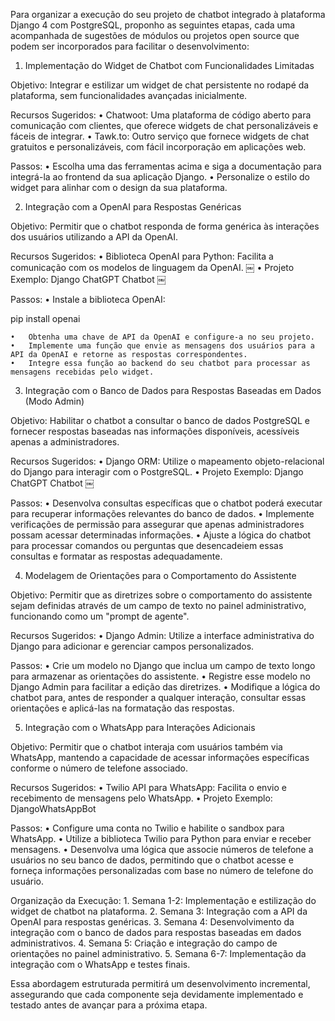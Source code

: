 Para organizar a execução do seu projeto de chatbot integrado à plataforma Django 4 com PostgreSQL, proponho as seguintes etapas, cada uma acompanhada de sugestões de módulos ou projetos open source que podem ser incorporados para facilitar o desenvolvimento:

1. Implementação do Widget de Chatbot com Funcionalidades Limitadas

Objetivo: Integrar e estilizar um widget de chat persistente no rodapé da plataforma, sem funcionalidades avançadas inicialmente.

Recursos Sugeridos:
	•	Chatwoot: Uma plataforma de código aberto para comunicação com clientes, que oferece widgets de chat personalizáveis e fáceis de integrar.
	•	Tawk.to: Outro serviço que fornece widgets de chat gratuitos e personalizáveis, com fácil incorporação em aplicações web.

Passos:
	•	Escolha uma das ferramentas acima e siga a documentação para integrá-la ao frontend da sua aplicação Django.
	•	Personalize o estilo do widget para alinhar com o design da sua plataforma.

2. Integração com a OpenAI para Respostas Genéricas

Objetivo: Permitir que o chatbot responda de forma genérica às interações dos usuários utilizando a API da OpenAI.

Recursos Sugeridos:
	•	Biblioteca OpenAI para Python: Facilita a comunicação com os modelos de linguagem da OpenAI. ￼
	•	Projeto Exemplo: Django ChatGPT Chatbot  ￼

Passos:
	•	Instale a biblioteca OpenAI:

pip install openai


	•	Obtenha uma chave de API da OpenAI e configure-a no seu projeto.
	•	Implemente uma função que envie as mensagens dos usuários para a API da OpenAI e retorne as respostas correspondentes.
	•	Integre essa função ao backend do seu chatbot para processar as mensagens recebidas pelo widget.

3. Integração com o Banco de Dados para Respostas Baseadas em Dados (Modo Admin)

Objetivo: Habilitar o chatbot a consultar o banco de dados PostgreSQL e fornecer respostas baseadas nas informações disponíveis, acessíveis apenas a administradores.

Recursos Sugeridos:
	•	Django ORM: Utilize o mapeamento objeto-relacional do Django para interagir com o PostgreSQL.
	•	Projeto Exemplo: Django ChatGPT Chatbot  ￼

Passos:
	•	Desenvolva consultas específicas que o chatbot poderá executar para recuperar informações relevantes do banco de dados.
	•	Implemente verificações de permissão para assegurar que apenas administradores possam acessar determinadas informações.
	•	Ajuste a lógica do chatbot para processar comandos ou perguntas que desencadeiem essas consultas e formatar as respostas adequadamente.

4. Modelagem de Orientações para o Comportamento do Assistente

Objetivo: Permitir que as diretrizes sobre o comportamento do assistente sejam definidas através de um campo de texto no painel administrativo, funcionando como um "prompt de agente".

Recursos Sugeridos:
	•	Django Admin: Utilize a interface administrativa do Django para adicionar e gerenciar campos personalizados.

Passos:
	•	Crie um modelo no Django que inclua um campo de texto longo para armazenar as orientações do assistente.
	•	Registre esse modelo no Django Admin para facilitar a edição das diretrizes.
	•	Modifique a lógica do chatbot para, antes de responder a qualquer interação, consultar essas orientações e aplicá-las na formatação das respostas.

5. Integração com o WhatsApp para Interações Adicionais

Objetivo: Permitir que o chatbot interaja com usuários também via WhatsApp, mantendo a capacidade de acessar informações específicas conforme o número de telefone associado.

Recursos Sugeridos:
	•	Twilio API para WhatsApp: Facilita o envio e recebimento de mensagens pelo WhatsApp.
	•	Projeto Exemplo: DjangoWhatsAppBot

Passos:
	•	Configure uma conta no Twilio e habilite o sandbox para WhatsApp.
	•	Utilize a biblioteca Twilio para Python para enviar e receber mensagens.
	•	Desenvolva uma lógica que associe números de telefone a usuários no seu banco de dados, permitindo que o chatbot acesse e forneça informações personalizadas com base no número de telefone do usuário.

Organização da Execução:
	1.	Semana 1-2: Implementação e estilização do widget de chatbot na plataforma.
	2.	Semana 3: Integração com a API da OpenAI para respostas genéricas.
	3.	Semana 4: Desenvolvimento da integração com o banco de dados para respostas baseadas em dados administrativos.
	4.	Semana 5: Criação e integração do campo de orientações no painel administrativo.
	5.	Semana 6-7: Implementação da integração com o WhatsApp e testes finais.

Essa abordagem estruturada permitirá um desenvolvimento incremental, assegurando que cada componente seja devidamente implementado e testado antes de avançar para a próxima etapa.

